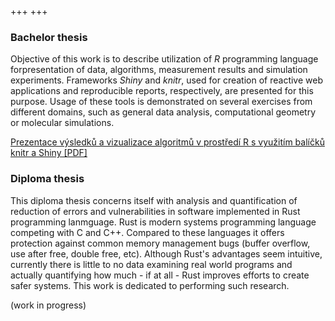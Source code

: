 +++
+++

### Bachelor thesis

Objective of this work is to describe utilization of *R* programming language forpresentation of data, algorithms, measurement results and simulation experiments. Frameworks *Shiny* and *knitr*, used for creation of reactive web applications and reproducible reports, respectively, are presented for this purpose. Usage of these tools is demonstrated on several exercises from different domains, such as general data analysis, computational geometry or molecular simulations.

[Prezentace výsledků a vizualizace algoritmů v prostředí R s využitím balíčků knitr a Shiny [PDF]](bp.pdf)

### Diploma thesis

This diploma thesis concerns itself with analysis and quantification of reduction of errors and vulnerabilities in software implemented in Rust programming lanmguage. Rust is modern systems programming language competing with C and C++. Compared to these languages it offers protection against common memory management bugs (buffer overflow, use after free, double free, etc). Although Rust's advantages seem intuitive, currently there is little to no data examining real world programs and actually quantifying how much - if at all - Rust improves efforts to create safer systems. This work is dedicated to performing such research.

(work in progress)